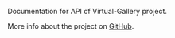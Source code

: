 Documentation for API of Virtual-Gallery project.

More info about the project on [GitHub](https://github.com/SuperITMan/Virtual-Gallery).